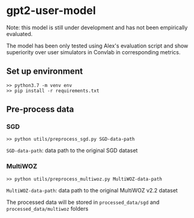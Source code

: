 # gpt2-user-model

Note: this model is still under development and has not been empirically evaluated.

The model has been only tested using Alex's evaluation script and show superiority over user simulators in Convlab in corresponding metrics.


## Set up environment
```console
>> python3.7 -m venv env
>> pip install -r requirements.txt
```

## Pre-process data
### SGD
```console
>> python utils/preprocess_sgd.py SGD-data-path
```
`SGD-data-path`: data path to the original SGD dataset

### MultiWOZ
```console
>> python utils/preprocess_multiwoz.py MultiWOZ-data-path
```
`MultiWOZ-data-path`: data path to the original MultiWOZ v2.2 dataset

The processed data will be stored in `processed_data/sgd` and `processed_data/multiwoz` folders
